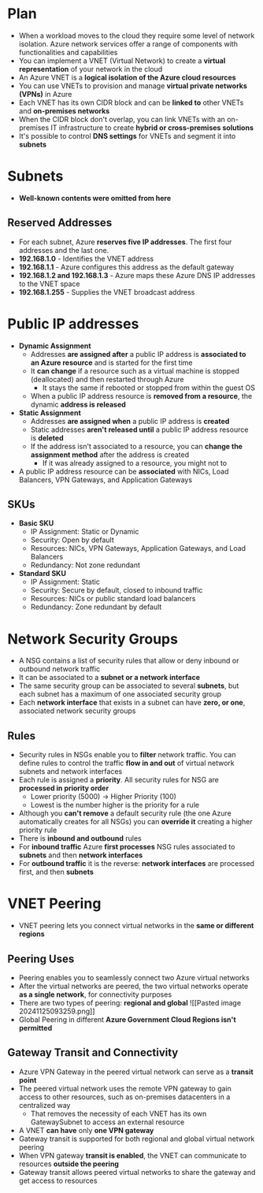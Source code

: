 # Plan
- When a workload moves to the cloud they require some level of network isolation. Azure network services offer a range of components with functionalities and capabilities
- You can implement a VNET (Virtual Network) to create a **virtual representation** of your network in the cloud
- An Azure VNET is a **logical isolation of the Azure cloud resources**
- You can use VNETs to provision and manage **virtual private networks (VPNs)** in Azure
- Each VNET has its own CIDR block and can be **linked to** other VNETs and **on-premises networks**
- When the CIDR block don't overlap, you can link VNETs with an on-premises IT infrastructure to create **hybrid or cross-premises solutions**
- It's possible to control **DNS settings** for VNETs and segment it into **subnets**
# Subnets
- **Well-known contents were omitted from here**
## Reserved Addresses
- For each subnet, Azure **reserves five IP addresses**. The first four addresses and the last one.
- **192.168.1.0** - Identifies the VNET address
- **192.168.1.1** - Azure configures this address as the default gateway
- **192.168.1.2 and 192.168.1.3** - Azure maps these Azure DNS IP addresses to the VNET space
- **192.168.1.255** - Supplies the VNET broadcast address
# Public IP addresses
- **Dynamic Assignment**
	- Addresses **are assigned after** a public IP address is **associated to an Azure resource** and is started for the first time
	- It **can change** if a resource such as a virtual machine is stopped (deallocated) and then restarted through Azure
		- It stays the same if rebooted or stopped from within the guest OS
	- When a public IP address resource is **removed from a resource**, the dynamic **address is released**
- **Static Assignment**
	- Addresses **are assigned when** a public IP address is **created**
	- Static addresses **aren't released until** a public IP address resource is **deleted**
	- If the address isn't associated to a resource, you can **change the assignment method** after the address is created
		- If it was already assigned to a resource, you might not to
- A public IP address resource can be **associated** with NICs, Load Balancers, VPN Gateways, and Application Gateways
## SKUs
- **Basic SKU**
	- IP Assignment: Static or Dynamic
	- Security: Open by default
	- Resources: NICs, VPN Gateways, Application Gateways, and Load Balancers
	- Redundancy: Not zone redundant
- **Standard SKU**
	- IP Assignment: Static
	- Security: Secure by default, closed to inbound traffic
	- Resources: NICs or public standard load balancers
	- Redundancy: Zone redundant by default
# Network Security Groups
- A NSG contains a list of security rules that allow or deny inbound or outbound network traffic
- It can be associated to a **subnet or a network interface**
- The same security group can be associated to several **subnets**, but each subnet has a maximum of one associated security group
- Each **network interface** that exists in a subnet can have **zero, or one**, associated network security groups
## Rules
- Security rules in NSGs enable you to **filter** network traffic. You can define rules to control the traffic **flow in and out** of virtual network subnets and network interfaces
- Each rule is assigned a **priority**. All security rules for NSG are **processed in priority order**
	- Lower priority (5000) -> Higher Priority (100)
	- Lowest is the number higher is the priority for a rule
- Although you **can't remove** a default security rule (the one Azure automatically creates for all NSGs) you can **override it** creating a higher priority rule
- There is **inbound and outbound** rules
- For **inbound traffic** Azure **first processes** NSG rules associated to **subnets** and then **network interfaces**
- For **outbound traffic** it is the reverse: **network interfaces** are processed first, and then **subnets**
# VNET Peering
- VNET peering lets you connect virtual networks in the **same or different regions**
## Peering Uses
- Peering enables you to seamlessly connect two Azure virtual networks
- After the virtual networks are peered, the two virtual networks operate **as a single network**, for connectivity purposes
- There are two types of peering: **regional and global** ![[Pasted image 20241125093259.png]]
- Global Peering in different **Azure Government Cloud Regions isn't permitted**
## Gateway Transit and Connectivity
- Azure VPN Gateway in the peered virtual network can serve as a **transit point**
- The peered virtual network uses the remote VPN gateway to gain access to other resources, such as on-premises datacenters in a centralized way
	- That removes the necessity of each VNET has its own GatewaySubnet to access an external resource
- A VNET **can have** only **one VPN gateway**
- Gateway transit is supported for both regional and global virtual network peering
- When VPN gateway **transit is enabled**, the VNET can communicate to resources **outside the peering**
- Gateway transit allows peered virtual networks to share the gateway and get access to resources